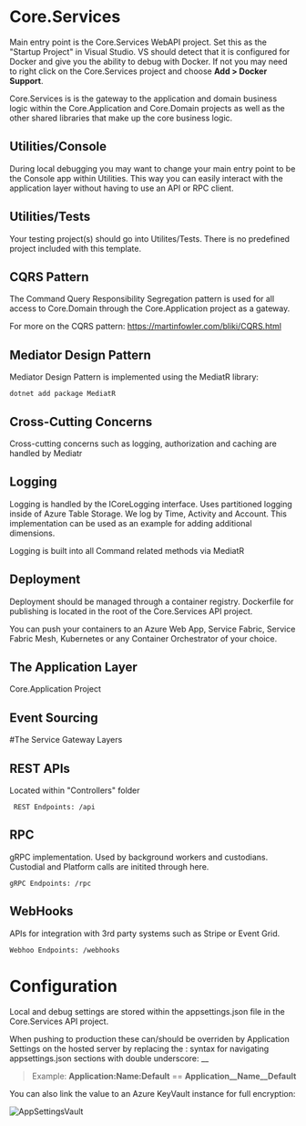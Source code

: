 # Core.Services
Main entry point is the Core.Services WebAPI project. Set this as the "Startup Project" in Visual Studio. VS should detect that it is configured for Docker and give you the ability to debug with Docker. If not you may need to right click on the Core.Services project and choose **Add > Docker Support**.

Core.Services is is the gateway to the application and domain business logic within the Core.Application and Core.Domain projects as well as the other shared libraries that make up the core business logic.

## Utilities/Console
During local debugging you may want to change your main entry point to be the Console app within Utilities. This way you can easily interact with the application layer without having to use an API or RPC client.

## Utilities/Tests
Your testing project(s) should go into Utilites/Tests. There is no predefined project included with this template.

## CQRS Pattern
The Command Query Responsibility Segregation pattern is used for all access to Core.Domain through the Core.Application project as a gateway.

For more on the CQRS pattern: https://martinfowler.com/bliki/CQRS.html

## Mediator Design Pattern
Mediator Design Pattern is implemented using the MediatR library:

    dotnet add package MediatR

## Cross-Cutting Concerns
Cross-cutting concerns such as logging, authorization and caching are handled by Mediatr

## Logging
Logging is handled by the ICoreLogging interface. Uses partitioned logging inside of Azure Table Storage. We log by Time, Activity and Account. This implementation can be used as an example for adding additional dimensions.

Logging is built into all Command related methods via MediatR

## Deployment
Deployment should be managed through a container registry. Dockerfile for publishing is located in the root of the Core.Services API project.

You can push your containers to an Azure Web App, Service Fabric, Service Fabric Mesh, Kubernetes or any Container Orchestrator of your choice.

## The Application Layer

 Core.Application Project
 
## Event Sourcing
 


#The Service Gateway Layers

## REST APIs
 Located within "Controllers" folder
 
     REST Endpoints: /api
 
## RPC
gRPC implementation. Used by background workers and custodians. Custodial and Platform calls are initited through here.

    gRPC Endpoints: /rpc

## WebHooks
APIs for integration with 3rd party systems such as Stripe or Event Grid.

    Webhoo Endpoints: /webhooks

# Configuration
Local and debug settings are stored within the appsettings.json file in the Core.Services API project.

When pushing to production these can/should be overriden by Application Settings on the hosted server by replacing the : syntax for navigating appsettings.json sections with double underscore: __

 > Example: **Application:Name:Default** == **Application__Name__Default**

You can also link the value to an Azure KeyVault instance for full encryption:

![AppSettingsVault](https://github.com/INNVTV/NetCore-Clean-Architecture/blob/master/CoreServices/_docs/imgs/app-settings-vault.png)
